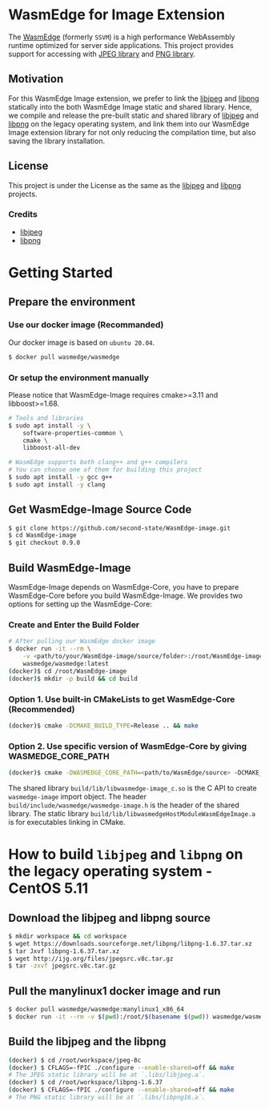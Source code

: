 # WasmEdge for Image Extension

The [WasmEdge](https://github.com/WasmEdge/WasmEdge) (formerly `SSVM`) is a high performance WebAssembly runtime optimized for server side applications. This project provides support for accessing with [JPEG library](http://ijg.org/) and [PNG library](http://www.libpng.org/pub/png/libpng.html).

## Motivation

For this WasmEdge Image extension, we prefer to link the [libjpeg](http://ijg.org/) and [libpng](http://www.libpng.org/pub/png/libpng.html) statically into the both WasmEdge Image static and shared library. Hence, we compile and release the pre-built static and shared library of [libjpeg](http://ijg.org/) and [libpng](http://www.libpng.org/pub/png/libpng.html) on the legacy operating system, and link them into our WasmEdge Image extension library for not only reducing the compilation time, but also saving the library installation.

## License

This project is under the License as the same as the [libjpeg](http://ijg.org/) and [libpng](http://www.libpng.org/pub/png/libpng.html) projects.

### Credits

- [libjpeg](http://ijg.org/)
- [libpng](http://www.libpng.org/pub/png/libpng.html)

# Getting Started

## Prepare the environment

### Use our docker image (Recommanded)

Our docker image is based on `ubuntu 20.04`.

```bash
$ docker pull wasmedge/wasmedge
```

### Or setup the environment manually

Please notice that WasmEdge-Image requires cmake>=3.11 and libboost>=1.68.

```bash
# Tools and libraries
$ sudo apt install -y \
	software-properties-common \
	cmake \
	libboost-all-dev

# WasmEdge supports both clang++ and g++ compilers
# You can choose one of them for building this project
$ sudo apt install -y gcc g++
$ sudo apt install -y clang
```

## Get WasmEdge-Image Source Code

```bash
$ git clone https://github.com/second-state/WasmEdge-image.git
$ cd WasmEdge-image
$ git checkout 0.9.0
```

## Build WasmEdge-Image

WasmEdge-Image depends on WasmEdge-Core, you have to prepare WasmEdge-Core before you build WasmEdge-Image.
We provides two options for setting up the WasmEdge-Core:

### Create and Enter the Build Folder

```bash
# After pulling our WasmEdge docker image
$ docker run -it --rm \
    -v <path/to/your/WasmEdge-image/source/folder>:/root/WasmEdge-image \
    wasmedge/wasmedge:latest
(docker)$ cd /root/WasmEdge-image
(docker)$ mkdir -p build && cd build
```

### Option 1. Use built-in CMakeLists to get WasmEdge-Core (Recommended)

```bash
(docker)$ cmake -DCMAKE_BUILD_TYPE=Release .. && make
```

### Option 2. Use specific version of WasmEdge-Core by giving WASMEDGE_CORE_PATH

```bash
(docker)$ cmake -DWASMEDGE_CORE_PATH=<path/to/WasmEdge/source> -DCMAKE_BUILD_TYPE=Release .. && make
```

The shared library `build/lib/libwasmedge-image_c.so` is the C API to create `wasmedge-image` import object.
The header `build/include/wasmedge/wasmedge-image.h` is the header of the shared library.
The static library `build/lib/libwasmedgeHostModuleWasmEdgeImage.a` is for executables linking in CMake.

# How to build `libjpeg` and `libpng` on the legacy operating system - CentOS 5.11

## Download the libjpeg and libpng source

```bash
$ mkdir workspace && cd workspace
$ wget https://downloads.sourceforge.net/libpng/libpng-1.6.37.tar.xz
$ tar Jxvf libpng-1.6.37.tar.xz
$ wget http://ijg.org/files/jpegsrc.v8c.tar.gz
$ tar -zxvf jpegsrc.v8c.tar.gz
```

## Pull the manylinux1 docker image and run

```bash
$ docker pull wasmedge/wasmedge:manylinux1_x86_64
$ docker run -it --rm -v $(pwd):/root/$(basename $(pwd)) wasmedge/wasmedge:manylinux1_x86_64
```

## Build the libjpeg and the libpng

```bash
(docker) $ cd /root/workspace/jpeg-8c
(docker) $ CFLAGS=-fPIC ./configure --enable-shared=off && make
# The JPEG static library will be at `.libs/libjpeg.a`.
(docker) $ cd /root/workspace/libpng-1.6.37
(docker) $ CFLAGS=-fPIC ./configure --enable-shared=off && make
# The PNG static library will be at `.libs/libpng16.a`.
```
